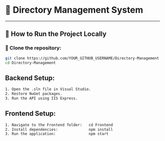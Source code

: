 # 📂 Directory Management System

---

## 🚀 How to Run the Project Locally

### 📌 Clone the repository:
```sh
git clone https://github.com/YOUR_GITHUB_USERNAME/Directory-Management.git
cd Directory-Management
```

## Backend Setup:
```sh
1. Open the .sln file in Visual Studio.
2. Restore NuGet packages.
3. Run the API using IIS Express.
```

## Frontend Setup:
```sh
1. Navigate to the Frontend folder:   cd Frontend
2. Install dependencies:              npm install
3. Run the application:               npm start
